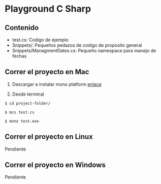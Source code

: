 # Playground C Sharp

## Contenido

* test.cs: Codigo de ejemplo
* Snippets/: Pequeños pedazos de codigo de proposito general
* Snippets/ManagmentDates.cs: Pequeño namespace para manejo de fechas

## Correr el proyecto en Mac

1. Descargar e instalar mono platform
[enlace](http://www.mono-project.com/download/#download-mac "Mono platform")

2. Desde terminal 
~~~
$ cd project-folder/ 
~~~
~~~
$ mcs test.cs
~~~
~~~
$ mono test.exe
~~~

## Correr el proyecto en Linux

Pendiente

## Correr el proyecto en Windows

Pendiente